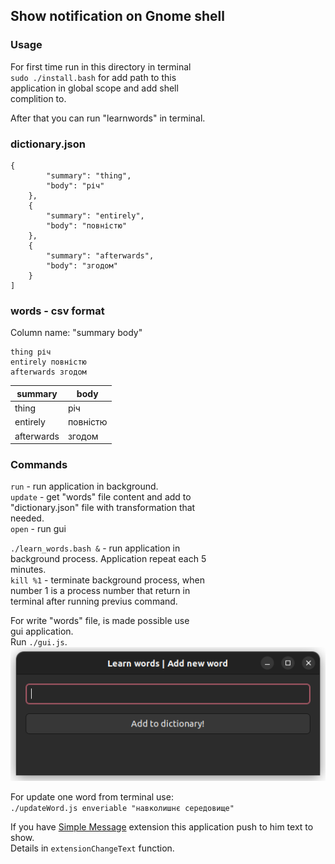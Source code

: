 ## Show notification on Gnome shell

### Usage

For first time run in this directory in terminal  
`sudo ./install.bash` for add path to this  
application in global scope and add shell  
complition to.  

After that you can run "learnwords" in terminal.  

### dictionary.json
```
{
        "summary": "thing",
        "body": "річ"
    },
    {
        "summary": "entirely",
        "body": "повністю"
    },
    {
        "summary": "afterwards",
        "body": "згодом"
    }
]
```

### words - csv format  
Column name: "summary body"
```
thing річ
entirely повністю
afterwards згодом
```
|summary   |body    |
|----------|--------|
|thing     |річ     |
|entirely  |повністю|
|afterwards|згодом  |

### Commands  
`run` - run application in background.    
`update` - get "words" file content and add to  
"dictionary.json" file with transformation that  
needed.  
`open` - run gui  

`./learn_words.bash &` - run application in  
background process. Application repeat each 5  
minutes.  
`kill %1` - terminate background process, when  
number 1 is a process number that return in  
terminal after running previus command.  

For write "words" file, is made possible use  
gui application.  
Run `./gui.js`.  
![gui application](gui.png)  

For update one word from terminal use:  
`./updateWord.js enveriable "навколишнє середовище"`  

If you have 
[Simple Message](https://github.com/freddez/gnome-shell-simple-message) 
extension this application push to him text to show.  
Details in `extensionChangeText` function.  
